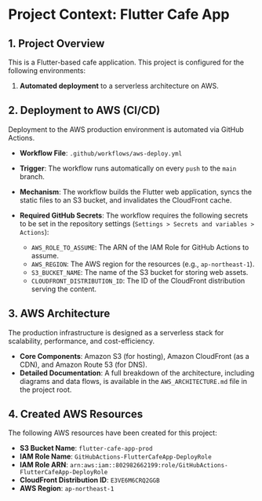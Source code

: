 # Project Context: Flutter Cafe App

## 1. Project Overview

This is a Flutter-based cafe application. This project is configured for the following environments:
1.  **Automated deployment** to a serverless architecture on AWS.

## 2. Deployment to AWS (CI/CD)

Deployment to the AWS production environment is automated via GitHub Actions.

-   **Workflow File**: `.github/workflows/aws-deploy.yml`
-   **Trigger**: The workflow runs automatically on every `push` to the `main` branch.
-   **Mechanism**: The workflow builds the Flutter web application, syncs the static files to an S3 bucket, and invalidates the CloudFront cache.

-   **Required GitHub Secrets**: The workflow requires the following secrets to be set in the repository settings (`Settings > Secrets and variables > Actions`):
    -   `AWS_ROLE_TO_ASSUME`: The ARN of the IAM Role for GitHub Actions to assume.
    -   `AWS_REGION`: The AWS region for the resources (e.g., `ap-northeast-1`).
    -   `S3_BUCKET_NAME`: The name of the S3 bucket for storing web assets.
    -   `CLOUDFRONT_DISTRIBUTION_ID`: The ID of the CloudFront distribution serving the content.

## 3. AWS Architecture

The production infrastructure is designed as a serverless stack for scalability, performance, and cost-efficiency.

-   **Core Components**: Amazon S3 (for hosting), Amazon CloudFront (as a CDN), and Amazon Route 53 (for DNS).
-   **Detailed Documentation**: A full breakdown of the architecture, including diagrams and data flows, is available in the `AWS_ARCHITECTURE.md` file in the project root.

## 4. Created AWS Resources

The following AWS resources have been created for this project:

-   **S3 Bucket Name**: `flutter-cafe-app-prod`
-   **IAM Role Name**: `GitHubActions-FlutterCafeApp-DeployRole`
-   **IAM Role ARN**: `arn:aws:iam::802982662199:role/GitHubActions-FlutterCafeApp-DeployRole`
-   **CloudFront Distribution ID**: `E3VE6M6CRQ2GGB`
-   **AWS Region**: `ap-northeast-1`